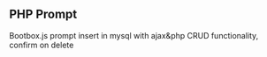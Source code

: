 ## PHP Prompt

Bootbox.js prompt insert in mysql with ajax&php
CRUD functionality, confirm on delete
